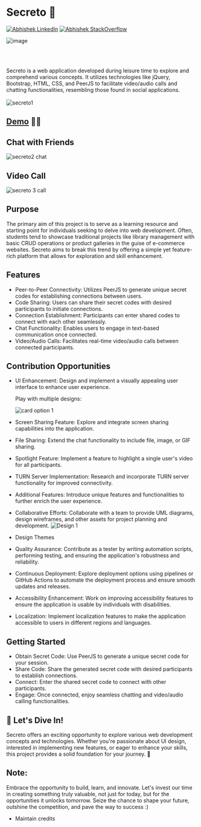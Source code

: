 # Secreto 🤫

[![Abhishek LinkedIn](https://img.shields.io/badge/Abhishek-LinkedIn-blue.svg?style=for-the-badge)](https://www.linkedin.com/in/abhi5h3k/) [![Abhishek StackOverflow](https://img.shields.io/badge/Abhishek-StackOverflow-orange.svg?style=for-the-badge)](https://stackoverflow.com/users/6870223/abhi?tab=profile)

![image](https://github.com/Abhi5h3k/secreto-social-video-chat-with-webRTC/assets/37928721/f768cd66-fe30-4862-b3dc-ea73865f06bc)

<br><br>

Secreto is a web application developed during leisure time to explore and comprehend various concepts. It utilizes technologies like jQuery, Bootstrap, HTML, CSS, and PeerJS to facilitate video/audio calls and chatting functionalities, resembling those found in social applications.
<br><br>
![secreto1](https://github.com/Abhi5h3k/secreto-social-video-chat-with-webRTC/assets/37928721/9c9bf805-1032-494c-b11c-859634e2d402)


## [Demo](https://secreto.tiiny.site/) 🚀🤖
## Chat with Friends

![secreto2 chat](https://github.com/Abhi5h3k/secreto-social-video-chat-with-webRTC/assets/37928721/dcd9220b-0e8b-4b6e-b96c-a60b39e011e3)

## Video Call

![secreto 3 call](https://github.com/Abhi5h3k/secreto-social-video-chat-with-webRTC/assets/37928721/5a745ce2-2b28-4f41-a889-0f6ae5c7b18d)

## Purpose

The primary aim of this project is to serve as a learning resource and starting point for individuals seeking to delve into web development. Often, students tend to showcase traditional projects like library management with basic CRUD operations or product galleries in the guise of e-commerce websites. Secreto aims to break this trend by offering a simple yet feature-rich platform that allows for exploration and skill enhancement.

## Features

- Peer-to-Peer Connectivity: Utilizes PeerJS to generate unique secret codes for establishing connections between users.
- Code Sharing: Users can share their secret codes with desired participants to initiate connections.
- Connection Establishment: Participants can enter shared codes to connect with each other seamlessly.
- Chat Functionality: Enables users to engage in text-based communication once connected.
- Video/Audio Calls: Facilitates real-time video/audio calls between connected participants.

## Contribution Opportunities

- UI Enhancement: Design and implement a visually appealing user interface to enhance user experience.

  Play with multiple designs:

  ![card option 1](https://github.com/Abhi5h3k/secreto-social-video-chat-with-webRTC/assets/37928721/6566c974-747b-410c-8fd1-15e3e6734522)


- Screen Sharing Feature: Explore and integrate screen sharing capabilities into the application.
- File Sharing: Extend the chat functionality to include file, image, or GIF sharing.
- Spotlight Feature: Implement a feature to highlight a single user's video for all participants.
- TURN Server Implementation: Research and incorporate TURN server functionality for improved connectivity.
- Additional Features: Introduce unique features and functionalities to further enrich the user experience.
- Collaborative Efforts: Collaborate with a team to provide UML diagrams, design wireframes, and other assets for project planning and development.
  ![Design 1](https://github.com/Abhi5h3k/secreto-social-video-chat-with-webRTC/assets/37928721/aefad5f4-9846-4822-99e1-4fdccec62342)
- Design Themes
- Quality Assurance: Contribute as a tester by writing automation scripts, performing testing, and ensuring the application's robustness and reliability.
- Continuous Deployment: Explore deployment options using pipelines or GitHub Actions to automate the deployment process and ensure smooth updates and releases.
- Accessibility Enhancement: Work on improving accessibility features to ensure the application is usable by individuals with disabilities.
- Localization: Implement localization features to make the application accessible to users in different regions and languages.

## Getting Started

- Obtain Secret Code: Use PeerJS to generate a unique secret code for your session.
- Share Code: Share the generated secret code with desired participants to establish connections.
- Connect: Enter the shared secret code to connect with other participants.
- Engage: Once connected, enjoy seamless chatting and video/audio calling functionalities.

## 🚀 Let's Dive In!

Secreto offers an exciting opportunity to explore various web development concepts and technologies. Whether you're passionate about UI design, interested in implementing new features, or eager to enhance your skills, this project provides a solid foundation for your journey. 🌟

## Note:

Embrace the opportunity to build, learn, and innovate. Let's invest our time in creating something truly valuable, not just for today, but for the opportunities it unlocks tomorrow. Seize the chance to shape your future, outshine the competition, and pave the way to success :)

- Maintain credits
